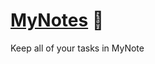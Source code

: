 # [MyNotes](https://matixy.github.io/Basic-Js-Projects/MyNotes/) 📒
 Keep all of your tasks in MyNote